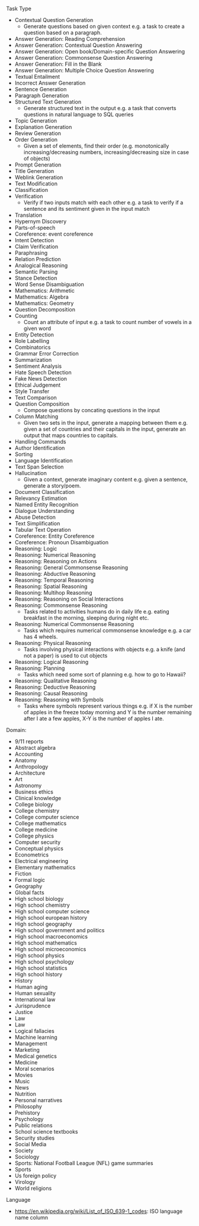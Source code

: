 Task Type
- Contextual Question Generation
   - Generate questions based on given context e.g. a task to create a question based on a paragraph.
- Answer Generation: Reading Comprehension
- Answer Generation: Contextual Question Answering
- Answer Generation: Open book/Domain-specific Question Answering
- Answer Generation: Commonsense Question Answering
- Answer Generation: Fill in the Blank
- Answer Generation: Multiple Choice Question Answering
- Textual Entailment
- Incorrect Answer Generation
- Sentence Generation
- Paragraph Generation
- Structured Text Generation
   - Generate structured text in the output e.g. a task that converts questions in natural language to SQL queries
- Topic Generation
- Explanation Generation
- Review Generation
- Order Generation
  - Given a set of elements, find their order (e.g. monotonically increasing/decreasing numbers, increasing/decreasing size in case of objects)
- Prompt Generation
- Title Generation
- Weblink Generation
- Text Modification
- Classification
- Verification 
   - Verify if two inputs match with each other e.g. a task to verify if a sentence and its sentiment given in the input match
- Translation
- Hypernym Discovery
- Parts-of-speech
- Coreference: event coreference
- Intent Detection
- Claim Verification
- Paraphrasing
- Relation Prediction
- Analogical Reasoning
- Semantic Parsing
- Stance Detection
- Word Sense Disambiguation
- Mathematics: Arithmetic
- Mathematics: Algebra
- Mathematics: Geometry
- Question Decomposition
- Counting
   - Count an attribute of input e.g. a task to count number of vowels in a given word
- Entity Detection
- Role Labelling
- Combinatorics
- Grammar Error Correction
- Summarization
- Sentiment Analysis
- Hate Speech Detection
- Fake News Detection
- Ethical Judgement
- Style Transfer
- Text Comparison
- Question Composition
   - Compose questions by concating questions in the input
- Column Matching
   - Given two sets in the input, generate a mapping between them e.g. given a set of countries and their capitals in the input, generate an output that maps countries to capitals.
- Handling Commands
- Author Identification
- Sorting
- Language Identification
- Text Span Selection
- Hallucination
   - Given a context, generate imaginary content e.g. given a sentence, generate a story/poem.
- Document Classification
- Relevancy Estimation
- Named Entity Recognition
- Dialogue Understanding
- Abuse Detection
- Text Simplification
- Tabular Text Operation
- Coreference: Entity Coreference
- Coreference: Pronoun Disambiguation
- Reasoning: Logic
- Reasoning: Numerical Reasoning
- Reasoning: Reasoning on Actions
- Reasoning: General Commonsense Reasoning
- Reasoning: Abductive Reasoning
- Reasoning: Temporal Reasoning
- Reasoning: Spatial Reasoning
- Reasoning: Multihop Reasoning
- Reasoning: Reasoning on Social Interactions
- Reasoning: Commonsense Reasoning
   - Tasks related to activities humans do in daily life e.g. eating breakfast in the morning, sleeping during night etc.
- Reasoning: Numerical Commonsense Reasoning
   - Tasks which requires numerical commonsense knowledge e.g. a car has 4 wheels.
- Reasoning: Physical Reasoning
   - Tasks involving physical interactions with objects e.g. a knife (and not a paper) is used to cut objects
- Reasoning: Logical Reasoning
- Reasoning: Planning
   - Tasks which need some sort of planning e.g. how to go to Hawaii?
- Reasoning: Qualitative Reasoning
- Reasoning: Deductive Reasoning
- Reasoning: Causal Reasoning
- Reasoning: Reasoning with Symbols
   - Tasks where symbols represent various things e.g. if X is the number of apples in the freeze today morning and Y is the number remaining after I ate a few apples, X-Y is the number of apples I ate.

Domain:
* 9/11 reports
* Abstract algebra
* Accounting
* Anatomy
* Anthropology
* Architecture
* Art
* Astronomy
* Business ethics
* Clinical knowledge
* College biology
* College chemistry
* College computer science
* College mathematics
* College medicine
* College physics
* Computer security
* Conceptual physics
* Econometrics
* Electrical engineering
* Elementary mathematics
* Fiction
* Formal logic
* Geography
* Global facts
* High school biology
* High school chemistry
* High school computer science
* High school european history
* High school geography
* High school government and politics
* High school macroeconomics
* High school mathematics
* High school microeconomics
* High school physics
* High school psychology
* High school statistics
* High school history
* History
* Human aging
* Human sexuality
* International law
* Jurisprudence
* Justice
* Law
* Law
* Logical fallacies
* Machine learning
* Management
* Marketing
* Medical genetics
* Medicine
* Moral scenarios
* Movies
* Music
* News
* Nutrition
* Personal narratives
* Philosophy
* Prehistory
* Psychology
* Public relations
* School science textbooks
* Security  studies
* Social Media
* Society
* Sociology
* Sports: National Football League (NFL) game summaries
* Sports
* Us foreign policy
* Virology
* World religions

Language
- https://en.wikipedia.org/wiki/List_of_ISO_639-1_codes: ISO language name column
